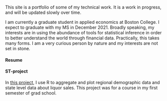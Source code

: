 
This site is a portfolio of some of my technical work. It is a work in progress, and will be updated slowly over time. 

I am currently a graduate student in applied economics at Boston College. I expect to graduate with my MS in December 2021. Broadly speaking, my interests are in using the abundance of tools for statistical inference in order to better understand the world through financial data. Practically, this takes many forms. I am a very curious person by nature and my interests are not set in stone. 

#### Resume


#### ST-project
In [this project](https://kayadama.github.io/st-project/ "ST-project"), I use R to aggregate and plot regional demographic data and state level data about liquor sales. This project was for a course in my first semester of grad school. 
